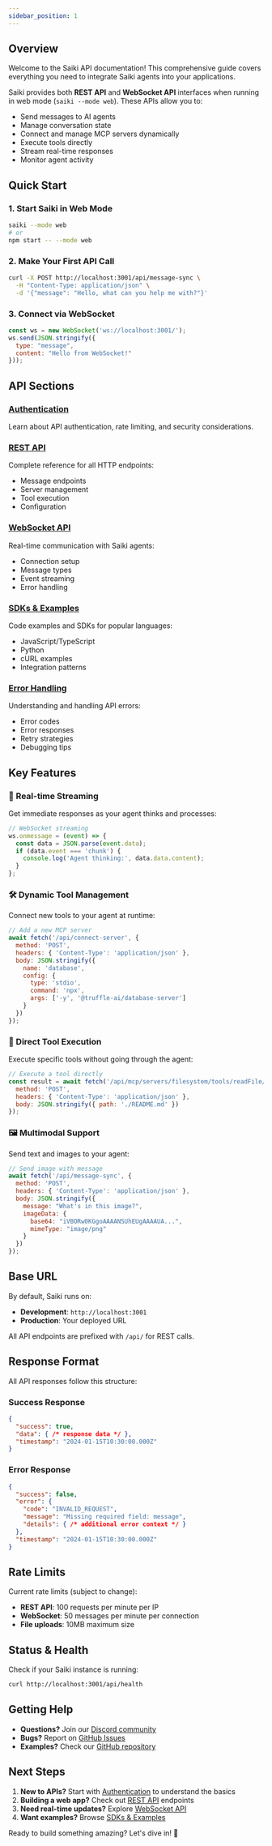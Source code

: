```yaml
---
sidebar_position: 1
---
```


## Overview
Welcome to the Saiki API documentation! This comprehensive guide covers everything you need to integrate Saiki agents into your applications. 

Saiki provides both **REST API** and **WebSocket API** interfaces when running in web mode (`saiki --mode web`). These APIs allow you to:

- Send messages to AI agents
- Manage conversation state  
- Connect and manage MCP servers dynamically
- Execute tools directly
- Stream real-time responses
- Monitor agent activity

## Quick Start

### 1. Start Saiki in Web Mode
```bash
saiki --mode web
# or
npm start -- --mode web
```

### 2. Make Your First API Call
```bash
curl -X POST http://localhost:3001/api/message-sync \
  -H "Content-Type: application/json" \
  -d '{"message": "Hello, what can you help me with?"}'
```

### 3. Connect via WebSocket
```javascript
const ws = new WebSocket('ws://localhost:3001/');
ws.send(JSON.stringify({
  type: "message",
  content: "Hello from WebSocket!"
}));
```

## API Sections

### [Authentication](./authentication)
Learn about API authentication, rate limiting, and security considerations.

### [REST API](./rest-api)
Complete reference for all HTTP endpoints:
- Message endpoints
- Server management
- Tool execution
- Configuration

### [WebSocket API](./websocket-api)
Real-time communication with Saiki agents:
- Connection setup
- Message types
- Event streaming
- Error handling

### [SDKs & Examples](./sdks-examples)
Code examples and SDKs for popular languages:
- JavaScript/TypeScript
- Python
- cURL examples
- Integration patterns

### [Error Handling](./error-handling)
Understanding and handling API errors:
- Error codes
- Error responses
- Retry strategies
- Debugging tips

## Key Features

### 🔄 Real-time Streaming
Get immediate responses as your agent thinks and processes:
```javascript
// WebSocket streaming
ws.onmessage = (event) => {
  const data = JSON.parse(event.data);
  if (data.event === 'chunk') {
    console.log('Agent thinking:', data.data.content);
  }
};
```

### 🛠️ Dynamic Tool Management
Connect new tools to your agent at runtime:
```javascript
// Add a new MCP server
await fetch('/api/connect-server', {
  method: 'POST',
  headers: { 'Content-Type': 'application/json' },
  body: JSON.stringify({
    name: 'database',
    config: {
      type: 'stdio',
      command: 'npx',
      args: ['-y', '@truffle-ai/database-server']
    }
  })
});
```

### 🎯 Direct Tool Execution
Execute specific tools without going through the agent:
```javascript
// Execute a tool directly
const result = await fetch('/api/mcp/servers/filesystem/tools/readFile/execute', {
  method: 'POST',
  headers: { 'Content-Type': 'application/json' },
  body: JSON.stringify({ path: './README.md' })
});
```

### 🖼️ Multimodal Support
Send text and images to your agent:
```javascript
// Send image with message
await fetch('/api/message-sync', {
  method: 'POST',
  headers: { 'Content-Type': 'application/json' },
  body: JSON.stringify({
    message: "What's in this image?",
    imageData: {
      base64: "iVBORw0KGgoAAAANSUhEUgAAAAUA...",
      mimeType: "image/png"
    }
  })
});
```

## Base URL

By default, Saiki runs on:
- **Development**: `http://localhost:3001`
- **Production**: Your deployed URL

All API endpoints are prefixed with `/api/` for REST calls.

## Response Format

All API responses follow this structure:

### Success Response
```json
{
  "success": true,
  "data": { /* response data */ },
  "timestamp": "2024-01-15T10:30:00.000Z"
}
```

### Error Response
```json
{
  "success": false,
  "error": {
    "code": "INVALID_REQUEST",
    "message": "Missing required field: message",
    "details": { /* additional error context */ }
  },
  "timestamp": "2024-01-15T10:30:00.000Z"
}
```

## Rate Limits

Current rate limits (subject to change):
- **REST API**: 100 requests per minute per IP
- **WebSocket**: 50 messages per minute per connection
- **File uploads**: 10MB maximum size

## Status & Health

Check if your Saiki instance is running:
```bash
curl http://localhost:3001/api/health
```

## Getting Help

- **Questions?** Join our [Discord community](https://discord.gg/GFzWFAAZcm)
- **Bugs?** Report on [GitHub Issues](https://github.com/truffle-ai/saiki/issues)
- **Examples?** Check our [GitHub repository](https://github.com/truffle-ai/saiki)

## Next Steps

1. **New to APIs?** Start with [Authentication](./authentication) to understand the basics
2. **Building a web app?** Check out [REST API](./rest-api) endpoints
3. **Need real-time updates?** Explore [WebSocket API](./websocket-api)
4. **Want examples?** Browse [SDKs & Examples](./sdks-examples)

Ready to build something amazing? Let's dive in! 🚀 